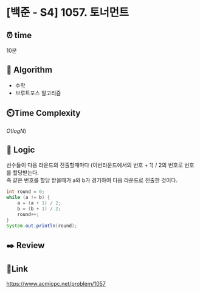 # [백준 - S4] 1057. 토너먼트

## ⏰ **time**

10분

## :pushpin: **Algorithm**

- 수학
- 브루트포스 알고리즘

## ⏲️**Time Complexity**

$O(logN)$

## :round_pushpin: **Logic**
선수들이 다음 라운드의 진출할때마다 (이번라운드에서의 번호 + 1) / 2의 번호로 번호를 할당받는다.  
즉 같은 번호를 할당 받을때가 a와 b가 경기하여 다음 라운드로 진출한 것이다. 
```java
int round = 0;
while (a != b) {
    a = (a + 1) / 2;
    b = (b + 1) / 2;
    round++;
}
System.out.println(round);
```  
## :black_nib: **Review**


## 📡**Link**
https://www.acmicpc.net/problem/1057
